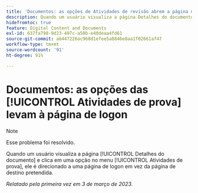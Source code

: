 ```yaml
---
title: 'Documentos: as opções de Atividades de revisão abrem a página de logon'
description: Quando um usuário visualiza a página Detalhes do documento e clica em uma opção no menu Atividades de prova, ele é direcionado a uma página de logon em vez da página de destino pretendida.
hidefromtoc: true
feature: Digital Content and Documents
exl-id: 637fa798-9d23-497c-a50b-e40deaa4fd61
source-git-commit: ab447226ac968d1efee5a8846e8aa1f02661af47
workflow-type: tm+mt
source-wordcount: '91'
ht-degree: 91%

---
```


# Documentos: as opções das [!UICONTROL Atividades de prova] levam à página de logon

<!--This article is on WF and WFP TOCs-->
<!--Converted to story-->

>[!NOTE]
>
>Esse problema foi resolvido.

Quando um usuário visualiza a página [!UICONTROL Detalhes do documento] e clica em uma opção no menu [!UICONTROL Atividades de prova], ele é direcionado a uma página de logon em vez da página de destino pretendida.

_Relatado pela primeira vez em 3 de março de 2023._
